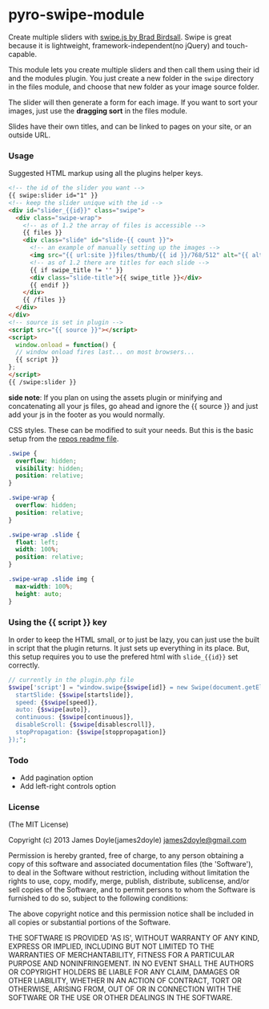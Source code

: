pyro-swipe-module
=================

Create multiple sliders with [swipe.js by Brad Birdsall](https://github.com/bradbirdsall/Swipe). Swipe is great because it is lightweight, framework-independent(no jQuery) and touch-capable.

This module lets you create multiple sliders and then call them using their id and the modules plugin. You just create a new folder in the `swipe` directory in the files module, and choose that new folder as your image source folder.

The slider will then generate a form for each image. If you want to sort your images, just use the **dragging sort** in the files module.

Slides have their own titles, and can be linked to pages on your site, or an outside URL.

### Usage

Suggested HTML markup using all the plugins helper keys.

```html
<!-- the id of the slider you want -->
{{ swipe:slider id="1" }}
<!-- keep the slider unique with the id -->
<div id="slider_{{id}}" class="swipe">
  <div class="swipe-wrap">
    <!-- as of 1.2 the array of files is accessible -->
    {{ files }}
    <div class="slide" id="slide-{{ count }}">
      <!-- an example of manually setting up the images -->
      <img src="{{ url:site }}files/thumb/{{ id }}/768/512" alt="{{ alt_attribute }} {{ description }} {{ swipe_title }}" />
      <!-- as of 1.2 there are titles for each slide -->
      {{ if swipe_title != '' }}
      <div class="slide-title">{{ swipe_title }}</div>
      {{ endif }}
    </div>
    {{ /files }}
  </div>
</div>
<!-- source is set in plugin -->
<script src="{{ source }}"></script>
<script>
  window.onload = function() {
  // window onload fires last... on most browsers...
  {{ script }}
};
</script>
{{ /swipe:slider }}
```

**side note**: If you plan on using the assets plugin or minifying and concatenating all your js files, go ahead and ignore the {{ source }} and just add your js in the footer as you would normally.

CSS styles. These can be modified to suit your needs. But this is the basic setup from the [repos readme file](https://github.com/bradbirdsall/Swipe/blob/master/README.md).

```css
.swipe {
  overflow: hidden;
  visibility: hidden;
  position: relative;
}

.swipe-wrap {
  overflow: hidden;
  position: relative;
}

.swipe-wrap .slide {
  float: left;
  width: 100%;
  position: relative;
}

.swipe-wrap .slide img {
  max-width: 100%;
  height: auto;
}
```

### Using the {{ script }} key

In order to keep the HTML small, or to just be lazy, you can just use the built in script that the plugin returns. It just sets up everything in its place. But, this setup requires you to use the prefered html with `slide_{{id}}` set correctly.

```php
// currently in the plugin.php file
$swipe['script'] = "window.swipe{$swipe[id]} = new Swipe(document.getElementById('slider_{$swipe[id]}'), {
  startSlide: {$swipe[startslide]},
  speed: {$swipe[speed]},
  auto: {$swipe[auto]},
  continuous: {$swipe[continuous]},
  disableScroll: {$swipe[disablescroll]},
  stopPropagation: {$swipe[stoppropagation]}
});";
```

### Todo

* Add pagination option
* Add left-right controls option

### License

(The MIT License)

Copyright (c) 2013 James Doyle(james2doyle) james2doyle@gmail.com

Permission is hereby granted, free of charge, to any person obtaining
a copy of this software and associated documentation files (the
'Software'), to deal in the Software without restriction, including
without limitation the rights to use, copy, modify, merge, publish,
distribute, sublicense, and/or sell copies of the Software, and to
permit persons to whom the Software is furnished to do so, subject to
the following conditions:

The above copyright notice and this permission notice shall be
included in all copies or substantial portions of the Software.

THE SOFTWARE IS PROVIDED 'AS IS', WITHOUT WARRANTY OF ANY KIND,
EXPRESS OR IMPLIED, INCLUDING BUT NOT LIMITED TO THE WARRANTIES OF
MERCHANTABILITY, FITNESS FOR A PARTICULAR PURPOSE AND NONINFRINGEMENT.
IN NO EVENT SHALL THE AUTHORS OR COPYRIGHT HOLDERS BE LIABLE FOR ANY
CLAIM, DAMAGES OR OTHER LIABILITY, WHETHER IN AN ACTION OF CONTRACT,
TORT OR OTHERWISE, ARISING FROM, OUT OF OR IN CONNECTION WITH THE
SOFTWARE OR THE USE OR OTHER DEALINGS IN THE SOFTWARE.